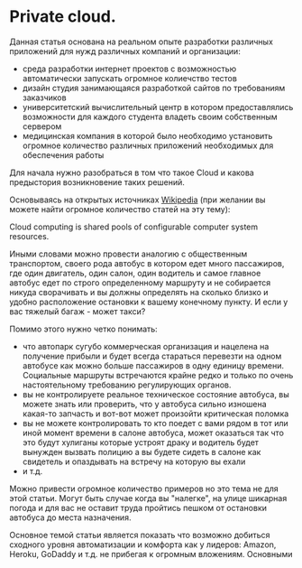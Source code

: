 # Private cloud.

Данная статья основана на реальном опыте разработки различных приложений для нужд различных компаний и организации:

* среда разработки интернет проектов с возможностью автоматически запускать огромное колиечство тестов
* дизайн студия занимающаяся разработкой сайтов по требованиям заказчиков
* университетский вычислительный центр в котором предоставлялись  возможности для каждого студента владеть своим собственным сервером 
* медицинская компания в которой было необходимо установить  огромное количество различных приложений необходимых для обеспечения работы

Для начала нужно разобраться в том что такое Cloud и какова предыстория возникновение таких решений.

Основываясь на открытых источниках [Wikipedia](https://en.wikipedia.org/wiki/Cloud_computing) (при желании вы можете найти огромное количество статей на эту тему): 

Cloud computing is shared pools of configurable computer system resources.

Иными словами можно провести аналогию с общественным транспортом, своего рода автобус в котором едет много пассажиров, где один двигатель, один салон, один водитель и самое главное автобус едет по строго определенному маршруту и не собирается никуда сворачивать и вы должны определять на сколько близко и удобно расположение остановки к вашему конечному пункту. И если у вас тяжелый багаж - может такси?

Помимо этого нужно четко понимать:

* что автопарк сугубо коммерческая организация и нацелена на получение прибыли и будет всегда стараться перевезти на одном автобусе как можно больше пассажиров в одну единицу времени. Социальные маршруты встречаются крайне редко и только по очень настоятельному требованию регулирующих органов.
* вы не контролируете реальное техническое состояние автобуса, вы можете знать или проверить, что у автобуса сильно изношена какая-то запчасть и вот-вот может произойти критическая поломка
* вы не можете контролировать то кто поедет с вами рядом в тот или иной момент времени в салоне автобуса, может оказаться так что это будут хулиганы которые устроят драку и водитель будет вынужден вызвать полицию а вы будете сидеть в салоне как свидетель и опаздывать на встречу на которую вы ехали
* и т.д.

Можно привести огромное количество примеров но это тема не для этой статьи. Могут быть случае когда вы "налегке", на улице шикарная погода и для вас не оставит труда пройтись пешком от остановки автобуса до места назначения.

Основное темой статьи является показать что возможно добиться сходного уровня автоматизации и комфорта как у лидеров: Amazon, Heroku, GoDaddy и т.д. не прибегая к огромным вложениям. Основными 




